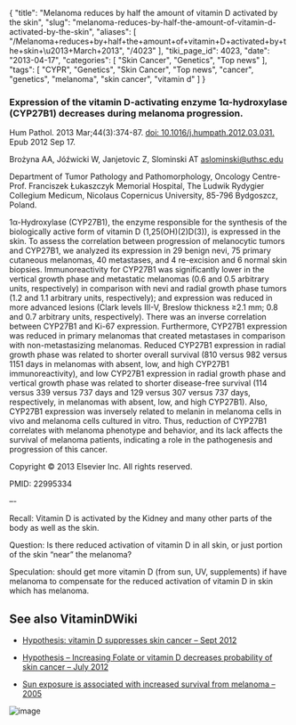 {
    "title": "Melanoma reduces by half the amount of vitamin D activated by the skin",
    "slug": "melanoma-reduces-by-half-the-amount-of-vitamin-d-activated-by-the-skin",
    "aliases": [
        "/Melanoma+reduces+by+half+the+amount+of+vitamin+D+activated+by+the+skin+\u2013+March+2013",
        "/4023"
    ],
    "tiki_page_id": 4023,
    "date": "2013-04-17",
    "categories": [
        "Skin Cancer",
        "Genetics",
        "Top news"
    ],
    "tags": [
        "CYPR",
        "Genetics",
        "Skin Cancer",
        "Top news",
        "cancer",
        "genetics",
        "melanoma",
        "skin cancer",
        "vitamin d"
    ]
}


### Expression of the vitamin D-activating enzyme 1α-hydroxylase (CYP27B1) decreases during melanoma progression.

Hum Pathol. 2013 Mar;44(3):374-87. [doi: 10.1016/j.humpath.2012.03.031.](https://doi.org/10.1016/j.humpath.2012.03.031.) Epub 2012 Sep 17.

Brożyna AA, Jóźwicki W, Janjetovic Z, Slominski AT aslominski@uthsc.edu

Department of Tumor Pathology and Pathomorphology, Oncology Centre-Prof. Franciszek Łukaszczyk Memorial Hospital, The Ludwik Rydygier Collegium Medicum, Nicolaus Copernicus University, 85-796 Bydgoszcz, Poland.

1α-Hydroxylase (CYP27B1), the enzyme responsible for the synthesis of the biologically active form of vitamin D (1,25(OH)(2)D(3)), is expressed in the skin. To assess the correlation between progression of melanocytic tumors and CYP27B1, we analyzed its expression in 29 benign nevi, 75 primary cutaneous melanomas, 40 metastases, and 4 re-excision and 6 normal skin biopsies. Immunoreactivity for CYP27B1 was significantly lower in the vertical growth phase and metastatic melanomas (0.6 and 0.5 arbitrary units, respectively) in comparison with nevi and radial growth phase tumors (1.2 and 1.1 arbitrary units, respectively); and expression was reduced in more advanced lesions (Clark levels III-V, Breslow thickness ≥2.1 mm; 0.8 and 0.7 arbitrary units, respectively). There was an inverse correlation between CYP27B1 and Ki-67 expression. Furthermore, CYP27B1 expression was reduced in primary melanomas that created metastases in comparison with non-metastasizing melanomas. Reduced CYP27B1 expression in radial growth phase was related to shorter overall survival (810 versus 982 versus 1151 days in melanomas with absent, low, and high CYP27B1 immunoreactivity), and low CYP27B1 expression in radial growth phase and vertical growth phase was related to shorter disease-free survival (114 versus 339 versus 737 days and 129 versus 307 versus 737 days, respectively, in melanomas with absent, low, and high CYP27B1). Also, CYP27B1 expression was inversely related to melanin in melanoma cells in vivo and melanoma cells cultured in vitro. Thus, reduction of CYP27B1 correlates with melanoma phenotype and behavior, and its lack affects the survival of melanoma patients, indicating a role in the pathogenesis and progression of this cancer.

Copyright © 2013 Elsevier Inc. All rights reserved.

PMID:     22995334

–- 

Recall: Vitamin D is activated by the Kidney and many other parts of the body as well as the skin.

Question: Is there reduced activation of vitamin D in all skin, or just portion of the skin “near” the melanoma?

Speculation: should get more vitamin D (from sun, UV, supplements) if have melanoma to compensate for the reduced activation of vitamin D in skin which has melanoma.   

## See also VitaminDWiki

* [Hypothesis: vitamin D suppresses skin cancer – Sept 2012](/posts/hypothesis-vitamin-d-suppresses-skin-cancer)

* [Hypothesis – Increasing Folate or vitamin D decreases probability of skin cancer – July 2012](/posts/hypothesis-increasing-folate-or-vitamin-d-decreases-probability-of-skin-cancer)

* [Sun exposure is associated with increased survival from melanoma – 2005](/posts/sun-exposure-is-associated-with-increased-survival-from-melanoma-2005)

<img src="/attachments/d3.mock.jpg" alt="image">